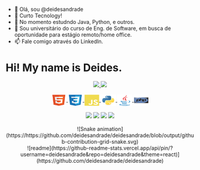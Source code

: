 - 👋 Olá, sou @deidesandrade
- 👀 Curto Tecnology!
- 🌱 No momento estudndo Java, Python, e outros.
- 💞️ Sou universitário do curso de Eng. de Software, em busca de oportunidade para estágio remoto/home office.
- 📫 Fale comigo através do LinkedIn.

<!---
deidesandrade/deidesandrade is a ✨ special ✨ repository because its `README.md` (this file) appears on your GitHub profile.
You can click the Preview link to take a look at your changes.
--->

  <h1> Hi! My name is Deides. </h1>
  <div align="center">
  <a href="https://github.com/deidesandrade">
  <img height="180em" src="https://github-readme-stats.vercel.app/api?username=deidesandrade&show_icons=true&theme=algolia&include_all_commits=true&count_private=true"/>
  <img height="180em" src="https://github-readme-stats.vercel.app/api/top-langs/?username=deidesandrade&layout=compact&langs_count=7&theme=algolia"/>
  </div>  
    <br>
  <div  align="center"> 
  <img align="center" alt="Dan-HTML" height="30" width="40" src="https://raw.githubusercontent.com/devicons/devicon/master/icons/html5/html5-original.svg">
  <img align="center" alt="Dan-CSS" height="30" width="40" src="https://raw.githubusercontent.com/devicons/devicon/master/icons/css3/css3-original.svg">
  <img align="center" alt="Dan-Js" height="30" width="40" src="https://raw.githubusercontent.com/devicons/devicon/master/icons/javascript/javascript-plain.svg">
  <img align="center" alt="Dan-Python" height="30" width="40" src="https://raw.githubusercontent.com/devicons/devicon/master/icons/python/python-original.svg">
  <img align="center" alt="Dan-Python" height="30" width="40" src="https://raw.githubusercontent.com/devicons/devicon/master/icons/java/java-original.svg">
  <img align="center" alt="Dan-Python" height="30" width="40" src="https://raw.githubusercontent.com/devicons/devicon/master/icons/php/php-original.svg">
  </div>
    <br>
  <div  align="center"> 
 <a href="https://discord.com/channels/DkTrON#5697" target="_blank"><img src="https://img.shields.io/badge/Discord-7289DA?style=for-the-badge&logo=discord&logoColor=white" target="_blank"></a> 
  <a href="https://www.linkedin.com/in/deides-andrade/" target="_blank"><img src="https://img.shields.io/badge/-LinkedIn-%230077B5?style=for-the-badge&logo=linkedin&logoColor=white" target="_blank"></a> 
  <a href="https://instagram.com/deides.andrade" target="_blank"><img src="https://img.shields.io/badge/-Instagram-%23E4405F?style=for-the-badge&logo=instagram&logoColor=white" target="_blank"></a>
  <a href="mailto:deides.andrade@gmail.com"><img src="https://img.shields.io/badge/-Gmail-%23333?style=for-the-badge&logo=gmail&logoColor=white" target="_blank"></a>
</div>
  <br>
<div  align="center"> 
![Snake animation](https://https://github.com/deidesandrade/deidesandrade/blob/output/github-contribution-grid-snake.svg)
</div>

<div  align="center"> 
![readme](https://github-readme-stats.vercel.app/api/pin/?username=deidesandrade&repo=deidesandrade&theme=react)](https://github.com/deidesandrade/deidesandrade)
</div>
